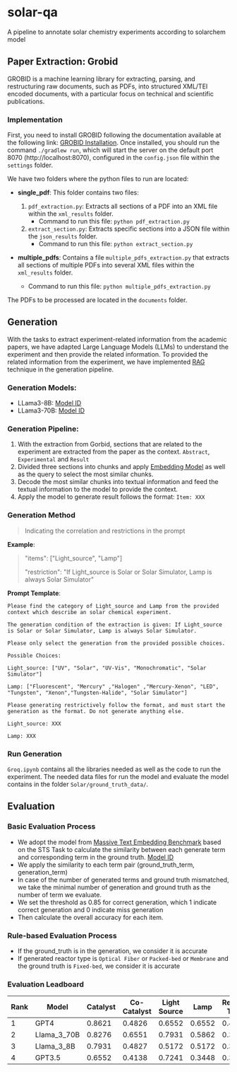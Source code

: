 # solar-qa
A pipeline to annotate solar chemistry experiments according to solarchem model


## Paper Extraction: Grobid

GROBID is a machine learning library for extracting, parsing, and restructuring raw documents, such as PDFs, into structured XML/TEI encoded documents, with a particular focus on technical and scientific publications.

### Implementation

First, you need to install GROBID following the documentation available at the following link: [GROBID Installation](https://grobid.readthedocs.io/en/latest/Install-Grobid/). Once installed, you should run the command `./gradlew run`, which will start the server on the default port 8070 (http://localhost:8070), configured in the `config.json` file within the `settings` folder.

We have two folders where the python files to run are located:

- **single_pdf**: This folder contains two files:
  1. `pdf_extraction.py`: Extracts all sections of a PDF into an XML file within the `xml_results` folder.
     - Command to run this file: `python pdf_extraction.py`
  2. `extract_section.py`: Extracts specific sections into a JSON file within the `json_results` folder.
     - Command to run this file: `python extract_section.py`

- **multiple_pdfs**: Contains a file `multiple_pdfs_extraction.py` that extracts all sections of multiple PDFs into several XML files within the `xml_results` folder.
  - Command to run this file: `python multiple_pdfs_extraction.py`

The PDFs to be processed are located in the `documents` folder.

## Generation

With the tasks to extract experiment-related information from the academic papers, we have adapted Large Language Models (LLMs) to understand the experiment and then provide the related information. To provided the related information from the experiment, we have implemented [RAG](https://arxiv.org/abs/2005.11401) technique in the generation pipeline.

### Generation Models:
- LLama3-8B: [Model ID](https://huggingface.co/meta-llama/Meta-Llama-3-8B-Instruct)
- LLama3-70B: [Model ID](https://huggingface.co/meta-llama/Meta-Llama-3-70B-Instruct)

### Generation Pipeline:

1. With the extraction from Gorbid, sections that are related to the experiment are extracted from the paper as the context. `Abstract`, `Experimental` and `Result`
2. Divided three sections into chunks and apply [Embedding Model](https://huggingface.co/Salesforce/SFR-Embedding-Mistral) as well as the query to select the most similar chunks.
3. Decode the most similar chunks into textual information and feed the textual information to the model to provide the context.
4. Apply the model to generate result follows the format: `Item: XXX`

### Generation Method

> Indicating the correlation and restrictions in the prompt

**Example**:
> "items": ["Light_source", "Lamp"]
> 
> "restriction": "If Light_source is Solar or Solar Simulator, Lamp is always Solar Simulator"

**Prompt Template**:

    Please find the category of Light_source and Lamp from the provided context which describe an solar chemical experiment.

    The generation condition of the extraction is given: If Light_source is Solar or Solar Simulator, Lamp is always Solar Simulator.

    Please only select the generation from the provided possible choices.

    Possible Choices:

    Light_source: ["UV", "Solar", "UV-Vis", "Monochromatic", "Solar Simulator"]

    Lamp: ["Fluorescent", "Mercury" ,"Halogen" ,"Mercury-Xenon", "LED", "Tungsten", "Xenon","Tungsten-Halide", "Solar Simulator"]

    Please generating restrictively follow the format, and must start the generation as the format. Do not generate anything else.

    Light_source: XXX

    Lamp: XXX

### Run Generation

`Groq.ipynb` contains all the libraries needed as well as the code to run the experiment. The needed data files for run the model and evaluate the model contains in the folder `Solar/ground_truth_data/`.

## Evaluation

### Basic Evaluation Process
- We adopt the model from [Massive Text Embedding Benchmark](https://huggingface.co/blog/mteb) based on the STS Task to calculate the similarity between each generate term and corresponding term in the ground truth. [Model ID](https://huggingface.co/Salesforce/SFR-Embedding-Mistral)
- We apply the similarity to each term pair (ground_truth_term, generation_term)
- In case of the number of generated terms and ground truth mismatched, we take the minimal number of generation and ground truth as the number of term we evaluate.
- We set the threshold as 0.85 for correct generation, which 1 indicate correct generation and 0 indicate miss generation
- Then calculate the overall accuracy for each item.

### Rule-based Evaluation Process

- If the ground_truth is in the generation, we consider it is accurate
- If generated reactor type is `Optical Fiber` or `Packed-bed` or `Membrane` and the ground truth is `Fixed-bed`, we consider it is accurate



### Evaluation Leadboard

| Rank |   Model  | Catalyst | Co-Catalyst | Light Source | Lamp   | Reactor Type | Reaction Medium | Operation Mode |  Overall Average |
|------|------------|----------|-------------|--------------|--------|--------------|-----------------|----------------|----------------|
| 1 | GPT4 | 0.8621   | 0.4826      | 0.6552       | 0.6552 | 0.4483       | 0.6207          | 0.8621         |  0.6552    |
| 2 | Llama_3_70B | 0.8276   | 0.6551      | 0.7931       | 0.5862 | 0.3448       | 0.6207          | 0.7931         | 0.6650 |
| 3 | Llama_3_8B | 0.7931   | 0.4827      | 0.5172       | 0.5172 | 0.3103       | 0.6552          | 0.7241         | 0.5714  |
| 4 | GPT3.5 | 0.6552   | 0.4138      | 0.7241       | 0.3448 | 0.3448       | 0.5172          | 0.8966         | 0.5567  |    





